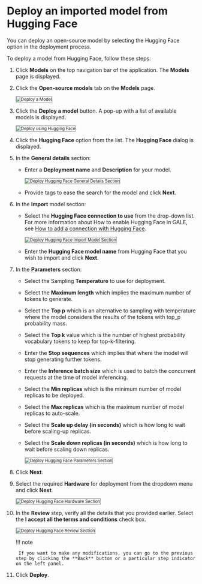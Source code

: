 # Deploy an imported model from Hugging Face

You can deploy an open-source model by selecting the Hugging Face option in the deployment process.

To deploy a model from Hugging Face, follow these steps:


1. Click **Models** on the top navigation bar of the application. The **Models** page is displayed.
2. Click the **Open-source models** tab on the **Models** page.

    <img src="../images/deploy-a-model.png" alt="Deploy a Model" title="Deploy a Model" style="border: 1px solid gray; zoom:80%;">

1. Click the **Deploy a model** button. A pop-up with a list of available models is displayed.

    <img src="../images/deploy-using-hugging-face.png" alt="Deploy using Hugging Face" title="Deploy using Hugging Face" style="border: 1px solid gray; zoom:80%;">

1. Click the **Hugging Face** option from the list. The **Hugging Face** dialog is displayed.
1. In the **General details** section:

    * Enter a **Deployment name** and **Description** for your model.

        <img src="../images/deploy-hugging-face-general-details-section.png" alt="Deploy Hugging Face General Details Section" title="Deploy Hugging Face General Details Section" style="border: 1px solid gray; zoom:80%;">

    * Provide tags to ease the search for the model and click **Next**.

1. In the **Import** model section:

    * Select the **Hugging Face connection to use** from the drop-down list. For more information about How to enable Hugging Face in GALE, see [How to add a connection with Hugging Face](../../integrations/how-to-enable-hugging-face.md).


        <img src="../images/deploy-hugging-face-import-model-section.png" alt="Deploy Hugging Face Import Model Section" title="Deploy Hugging Face Import Model Section" style="border: 1px solid gray; zoom:80%;">

    * Enter the **Hugging Face model name** from Hugging Face that you wish to import and click **Next**.

1. In the **Parameters** section:

    * Select the Sampling **Temperature** to use for deployment.

    * Select the **Maximum length** which implies the maximum number of tokens to generate.

    * Select the **Top p** which is an alternative to sampling with temperature where the model considers the results of the tokens with top_p probability mass.

    * Select the **Top k** value which is the number of highest probability vocabulary tokens to keep for top-k-filtering.

    * Enter the **Stop sequences** which implies that where the model will stop generating further tokens.

    * Enter the **Inference batch size** which is used to batch the concurrent requests at the time of model inferencing.

    * Select the **Min replicas** which is the minimum number of model replicas to be deployed.

    * Select the **Max replicas** which is the maximum number of model replicas to auto-scale.

    * Select the **Scale up delay (in seconds)** which is how long to wait before scaling-up replicas.

    * Select the **Scale down replicas (in seconds)** which is how long to wait before scaling down replicas.

        <img src="../images/deploy-hugging-face-parameters-section.png" alt="Deploy Hugging Face Parameters Section" title="Deploy Hugging Face Parameters Section" style="border: 1px solid gray; zoom:80%;">

2. Click **Next**.
3. Select the required **Hardware** for deployment from the dropdown menu and click **Next**. 

     <img src="../images/deploy-hugging-face-hardware-section.png" alt="Deploy Hugging Face Hardware Section" title="Deploy Hugging Face Hardware Section" style="border: 1px solid gray; zoom:80%;">

1. In the **Review** step, verify all the details that you provided earlier. Select the **I accept all the terms and conditions** check box.

    <img src="../images/deploy-hugging-face-review-section.png" alt="Deploy Hugging Face Review Section" title="Deploy Hugging Face Review Section" style="border: 1px solid gray; zoom:80%;">

    !!! note

        If you want to make any modifications, you can go to the previous step by clicking the **Back** button or a particular step indicator on the left panel.

    
4. Click **Deploy**.